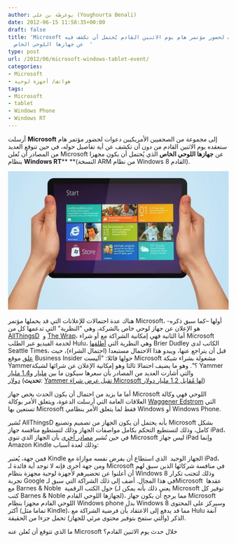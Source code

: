 ```yaml
---
author: يوغرطة بن علي (Youghourta Benali)
date: 2012-06-15 11:58:35+00:00
draft: false
title: 'Microsoft تُرسل دعوات لحضور مؤتمر هام يوم الاثنين القادم يُحتمل أن تكشف فيه
  عن جهازها اللوحي الخاص  '
type: post
url: /2012/06/microsoft-windows-tablet-event/
categories:
- Microsoft
- هواتف/ أجهزة لوحية
tags:
- Microsoft
- tablet
- Windows Phone
- Windows RT
---
```


أرسلت **Microsoft** إلى مجموعة من الصحفيين الأمريكيين دعوات لحضور مؤتمر هام ستعقده يوم الاثنين القادم من دون أن تكشف عن أية تفاصيل حوله، في حين تتوقع العديد من المصادر أن تُعلن Microsoft عن **جهازها اللوحي الخاص** الذي يُحتمل أن يكون مجهزا بنظام **Windows RT**** **(النسخة ARM من نظام Windows 8 القادم).




[![](microsoft-tablet.jpg)
](microsoft-tablet.jpg)




هناك عدة احتمالات للإعلانات التي قد يحملها مؤتمر Microsoft، أولها –كما سبق ذكره- هو الإعلان عن جهاز لوحي خاص بالشركة، وهي "النظرية" التي تدعمها كل من [AllThingsD](http://allthingsd.com/20120614/microsoft-taking-direct-aim-at-the-ipad-but-questions-loom-large/#ina-ethics)  و [The Wrap](http://www.thewrap.com/media/article/microsoft-go-after-apple-new-tablet-says-insider-44271)، أما الثانية فهي إمكانية الشراكة مع أو شراء Microsoft لخدمة الفيديو عبر الطلب Hulu، وهي النظرية التي [أطلقها](http://seattletimes.nwsource.com/html/technologybrierdudleysblog/2018436152_my_guess_microsofts_buying_hul.html) Brier Dudley الكاتب لدى Seattle Times، قبل أن يتراجع عنها، ويبدو هذا الاحتمال مستبعدا (احتمال الشراء)، حيث [علق](http://www.businessinsider.com/microsoft-la-party-2012-6) موقع Business Insider حولها قائلا: "أليست Microsoft مشغولة بشراء شبكة Yammer؟". وهو ما يضيف احتمالا ثالثا وهو إمكانية الإعلان عن شرائها لشبكة Yammer والتي أشارت العديد من المصادر بأن سعرها سيكون ما بين [مليار](http://online.wsj.com/article/SB10001424052702303822204577467312505454118.html?mod=googlenews_wsj) و[1.4 مليار دولار](http://techcrunch.com/2012/06/14/yammer-1-4-billion/) (**تحديث**: [Yammer تقبل عرض شراء Microsoft لها مُقابل 1.2 مليار دولار](https://www.it-scoop.com/2012/06/microsoft-yammer/))




أما ما يزيد من احتمال أن يكون الحدث يخص جهاز Microsoft اللوحي فهي وكالة العلاقات العامة التي أرسلت الدعوة، ويتعلق الأمر بوكالة [Waggener Edstrom](http://androsym.com/windows-phone-7/microsoft-windows-8-rt-tablet-made-by-nokia/) التي تستعين بها Microsoft فقط لما يتعلق الأمر بنظامي Windows أو Windows Phone.




تُشير AllThingsD بأنه يحتمل أن يكون الجهاز من تصميم وتصنيع Microsoft بشكل كامل، وذلك لتستطيع التحكم بكامل مواصفات الجهاز وذلك لتستطيع منافسة جهاز iPad، في حين تُشير [مصادر أخرى](http://www.zdnet.com/blog/microsoft/what-if-the-rumored-microsoft-tablet-isnt-a-windows-tablet/12941) بأن الجهاز الذي تنوي Microsoft ليس جهاز iPad وإنما Amazon Kindle وذلك لعدة أسباب:




فمن جهة، يُعتبر Kindle الجهاز الوحيد  الذي استطاع أن يفرض نفسه موازاة مع iPad، ومن جهة أخرى فإنه لا توجد أية فائدة لـ Microsoft في منافسة شركائها الذين سبق لهم أن أعلنوا عن تحضيرهم لأجهزة لوحية مجهزة بنظام Windows 8 وذلك لتجنب تكرار تجربة Google في هذا المجال. أضف إلى ذلك الشراكة التي سبق لـMicrosoft  عقدها مع Barnes & Noble  حول الكتب الرقمية (يعني ذلك بأنه يمكن لـ Microsoft توفير كل كتب Barnes & Noble لجهازها اللوحي القادم)، مما يرجح أن يكون جهاز Microsoft اللوحي القادم مجهزا بنظام Windows phone بدل Windows 8 وسيركز على المحتوى أكثر (تماما مثل Kindle)، مما قد يدفع إلى الاعتقاد بأن فرضية الشراكة مع Hulu آنفة الذكر (والتي ستمح بتوفير محتوى مرئي للجهاز) تحمل جزءا من الحقيقة.




ما الذي تتوقع أن تُعلن عنه Microsoft خلال حدث يوم الاثنين القادم؟
